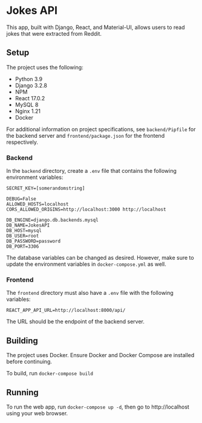 # Jokes API
This app, built with Django, React, and Material-UI, allows 
users to read jokes that were extracted from Reddit. 

## Setup
The project uses the following:
- Python 3.9
- Django 3.2.8
- NPM
- React 17.0.2
- MySQL 8
- Nginx 1.21
- Docker

For additional information on project specifications, see 
```backend/Pipfile``` for the backend server and 
```frontend/package.json``` for the frontend respectively.

### Backend
In the ```backend``` directory, create a ```.env``` file 
that contains the following environment variables:
```
SECRET_KEY=[somerandomstring]

DEBUG=False
ALLOWED_HOSTS=localhost
CORS_ALLOWED_ORIGINS=http://localhost:3000 http://localhost

DB_ENGINE=django.db.backends.mysql
DB_NAME=JokesAPI
DB_HOST=mysql
DB_USER=root
DB_PASSWORD=password
DB_PORT=3306
```
The database variables can be changed as desired. 
However, make sure to update the environment variables in 
```docker-compose.yml``` as well.

### Frontend
The ```frontend``` directory must also have a ```.env``` file 
with the following variables:
```
REACT_APP_API_URL=http://localhost:8000/api/
```
The URL should be the endpoint of the backend server.

## Building
The project uses Docker. Ensure Docker and Docker Compose are installed 
before continuing.

To build, run ```docker-compose build```

## Running
To run the web app, run ```docker-compose up -d```, then 
go to http://localhost using your web browser.
